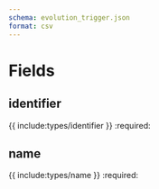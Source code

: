 ```yaml
---
schema: evolution_trigger.json
format: csv
---
```


# Fields
## identifier
{{ include:types/identifier }}
:required:

## name
{{ include:types/name }}
:required:
